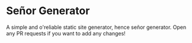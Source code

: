 # Señor Generator 
A simple and o'reliable static site generator, hence señor generator. Open any PR requests if you want to add any changes!
